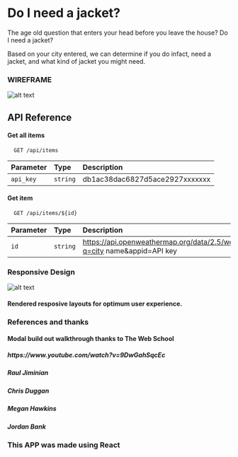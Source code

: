 # Do I need a jacket?

The age old question that enters your head before you leave the house? Do I need a jacket?

Based on your city entered, we can determine if you do infact, need a jacket, and what kind of jacket you might need.

<h3>WIREFRAME</h3>

![alt text](https://i.imgur.com/ofkjiV3.png)


## API Reference

#### Get all items

```http
  GET /api/items
```

| Parameter | Type     | Description                |
| :-------- | :------- | :------------------------- |
| `api_key` | `string` | db1ac38dac6827d5ace2927xxxxxxx |

#### Get item

```http
  GET /api/items/${id}
```

| Parameter | Type     | Description                       |
| :-------- | :------- | :-------------------------------- |
| `id`      | `string` | https://api.openweathermap.org/data/2.5/weather?q=city name&appid=API key|

<h3>Responsive Design</h3>

![alt text](https://i.imgur.com/5IuEY1U.png)

<h4>Rendered resposive layouts for optimum user experience.</h4>

<h3>References and thanks</h3>
<h4>Modal build out walkthrough thanks to The Web School</h4> 
<h5>https://www.youtube.com/watch?v=9DwGahSqcEc</h5>
<h5>Raul Jiminian</h5>
<h5>Chris Duggan</h5>
<h5>Megan Hawkins</h5>
<h5>Jordan Bank</h5>


<h3>This APP was made using React</h3>


